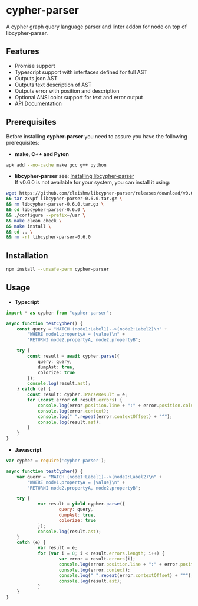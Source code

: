 # cypher-parser
A cypher graph query language parser and linter addon for node on top of libcypher-parser.

## Features

* Promise support
* Typescript support with interfaces defined for full AST
* Outputs json AST
* Outputs text description of AST
* Outputs error with position and description
* Optional ANSI color support for text and error output
* [API Documentation](https://rawgit.com/Loupi/node-cypher-parser/master/docs/index.html)

## Prerequisites
Before installing **cypher-parser** you need to assure you have the following prerequisites:

* **make, C++ and Pyton**
```sh
apk add --no-cache make gcc g++ python
```

* **libcypher-parser** see: [Installing libcypher-parser](https://github.com/cleishm/libcypher-parser/releases/tag/v0.6.0)  
If v0.6.0 is not available for your system, you can install it using:
```sh
wget https://github.com/cleishm/libcypher-parser/releases/download/v0.6.0/libcypher-parser-0.6.0.tar.gz \
&& tar zxvpf libcypher-parser-0.6.0.tar.gz \
&& rm libcypher-parser-0.6.0.tar.gz \
&& cd libcypher-parser-0.6.0 \
&& ./configure --prefix=/usr \
&& make clean check \
&& make install \
&& cd .. \
&& rm -rf libcypher-parser-0.6.0
```

## Installation
```sh
npm install --unsafe-perm cypher-parser
```

## Usage
* **Typscript**
```typescript
import * as cypher from "cypher-parser";

async function testCypher() {
	const query = "MATCH (node1:Label1)-->(node2:Label2)\n" +
		"WHERE node1.propertyA = {value}\n" +
		"RETURNI node2.propertyA, node2.propertyB";

	try {
		const result = await cypher.parse({
			query: query,
			dumpAst: true,
			colorize: true
		});
		console.log(result.ast);
	} catch (e) {
		const result: cypher.IParseResult = e;
		for (const error of result.errors) {
			console.log(error.position.line + ":" + error.position.column + ": " + error.message);
			console.log(error.context);
			console.log(" ".repeat(error.contextOffset) + "^");
			console.log(result.ast);
		}
	}
}
```

* **Javascript**
```Javascript
var cypher = require('cypher-parser');

async function testCypher() {
	var query = "MATCH (node1:Label1)-->(node2:Label2)\n" +
		"WHERE node1.propertyA = {value}\n" +
		"RETURNI node2.propertyA, node2.propertyB";

	try {
			var result = yield cypher.parse({
					query: query,
					dumpAst: true,
					colorize: true
			});
			console.log(result.ast);
	}
	catch (e) {
			var result = e;
			for (var i = 0; i < result.errors.length; i++) {
					var error = result.errors[i];
					console.log(error.position.line + ":" + error.position.column + ": " + error.message);
					console.log(error.context);
					console.log(" ".repeat(error.contextOffset) + "^");
					console.log(result.ast);
			}
	}
}
```
